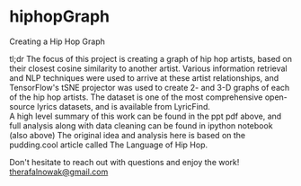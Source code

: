 # hiphopGraph
Creating a Hip Hop Graph

tl;dr
The focus of this project is creating a graph of hip hop artists, based on their closest cosine similarity to another artist.  Various information retrieval and NLP techniques were used to arrive at these artist relationships, and TensorFlow's tSNE projector was used to create 2- and 3-D graphs of each of the hip hop artists.  The dataset is one of the most comprehensive open-source lyrics datasets, and is available from LyricFind.  
A high level summary of this work can be found in the ppt pdf above, and full analysis along with data cleaning can be found in ipython notebook (also above) 
The original idea and analysis here is based on the pudding.cool article called The Language of Hip Hop.

Don't hesitate to reach out with questions and enjoy the work!
therafalnowak@gmail.com
